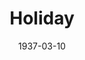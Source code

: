 ---
title: Holiday
date: 1937-03-10
opening_date: 1937-03-10
closing_date:
layout: productions
playbill:
Theatre: Theatre Jacksonville
cast:
- Edward Seton: Alan Moreland
- Maid: Betsy Prior
- Johnny Case: Charles Luckie
- Linda Seton: Dorothy Harlan
- Julia Seton: Edith Berman
- Henry: H.V. Rocco
- Susan Potter: Martha Pace Livesay
- Nick Potter: Maurice Perkins
- Laura Cram: Maye Elizabeth Mackinnon
- Ned Seton: Stanley Frazer
- Seton Cram: William Frazier
crew:
- Settings:
  - Birsa Shepard
  - Frances Clou
  - Margaret Pumpelly
  - Mary Noel Preston
- Lighting:
  - H.E. DeFlorin
  - Rudy Baacke
- Sound Effects:
  - H.E. DeFlorin
  - Martin S. Fabian
- Director: Huron L. Blyden
orchestra:
---